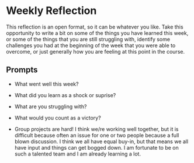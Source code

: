 # Weekly Reflection
This reflection is an open format, so it can be whatever you like. Take this opportunity to write a bit on some of the things you have learned this week, or some of the things that you are still struggling with, identify some challenges you had at the beginning of the week that you were able to overcome, or just generally how you are feeling at this point in the course.

## Prompts
- What went well this week?
- What did you learn as a shock or suprise?
- What are you struggling with?
- What would you count as a victory?

- Group projects are hard!  I think we/re working well together, but it is difficult because often an issue for one or two people because a full blown discussion.  I think we all have equal buy-in, but that means we all have input and things can get bogged down.  I am fortunate to be on such a talented team and I am already learning a lot.  